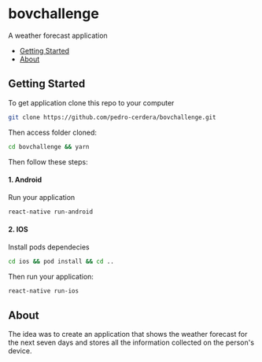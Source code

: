 # bovchallenge

A weather forecast application

- [Getting Started](#getting-started)
- [About](#about)


## Getting Started

To get application clone this repo to your computer

```sh
git clone https://github.com/pedro-cerdera/bovchallenge.git
```

Then access folder cloned:

```sh
cd bovchallenge && yarn
```

Then follow these steps:

#### 1. Android
Run your application

```sh
react-native run-android
```

#### 2. IOS
Install pods dependecies

```sh
cd ios && pod install && cd ..
```
Then run your application:

```sh
react-native run-ios
```

## About

The idea was to create an application that shows the weather forecast for the next seven days and stores all the information collected on the person's device.
